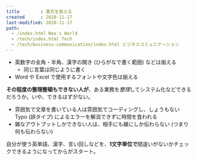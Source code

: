 ```yaml
---
title        : 書式を揃える
created      : 2020-11-17
last-modified: 2020-11-17
path:
  - /index.html Neo's World
  - /tech/index.html Tech
  - /tech/business-communication/index.html ビジネスコミュニケーション
---
```


- 英数字の全角・半角、漢字の開き (ひらがなで書く範囲) などは揃える
  - 同じ言葉は同じように書く
- Word や Excel で使用するフォントや文字色は揃える

**その程度の整理整頓もできない人が**、ある業務を*整理*してシステム化などできるだろうか。いや、できるはずがない。

- 雰囲気で文章を書いている人は雰囲気でコーディングし、しょうもない Typo (誤タイプ) によるエラーを解消できずに時間を食われる
- 雑なアウトプットしかできない人は、相手にも雑にしか伝わらない (つまり何も伝わらない)

自分が使う英単語、漢字、言い回しなどを、**1文字単位で**間違いがないかチェックできるようになってからがスタート。
